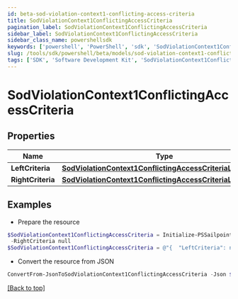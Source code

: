 ```yaml
---
id: beta-sod-violation-context1-conflicting-access-criteria
title: SodViolationContext1ConflictingAccessCriteria
pagination_label: SodViolationContext1ConflictingAccessCriteria
sidebar_label: SodViolationContext1ConflictingAccessCriteria
sidebar_class_name: powershellsdk
keywords: ['powershell', 'PowerShell', 'sdk', 'SodViolationContext1ConflictingAccessCriteria', 'BetaSodViolationContext1ConflictingAccessCriteria'] 
slug: /tools/sdk/powershell/beta/models/sod-violation-context1-conflicting-access-criteria
tags: ['SDK', 'Software Development Kit', 'SodViolationContext1ConflictingAccessCriteria', 'BetaSodViolationContext1ConflictingAccessCriteria']
---
```



# SodViolationContext1ConflictingAccessCriteria

## Properties

Name | Type | Description | Notes
------------ | ------------- | ------------- | -------------
**LeftCriteria** | [**SodViolationContext1ConflictingAccessCriteriaLeftCriteria**](sod-violation-context1-conflicting-access-criteria-left-criteria) |  | [optional] 
**RightCriteria** | [**SodViolationContext1ConflictingAccessCriteriaLeftCriteria**](sod-violation-context1-conflicting-access-criteria-left-criteria) |  | [optional] 

## Examples

- Prepare the resource
```powershell
$SodViolationContext1ConflictingAccessCriteria = Initialize-PSSailpoint.BetaSodViolationContext1ConflictingAccessCriteria  -LeftCriteria null `
 -RightCriteria null
$SodViolationContext1ConflictingAccessCriteria = @"{  "LeftCriteria": null, "RightCriteria": null }"@
```

- Convert the resource from JSON
```powershell
ConvertFrom-JsonToSodViolationContext1ConflictingAccessCriteria -Json $SodViolationContext1ConflictingAccessCriteria
```


[[Back to top]](#) 

